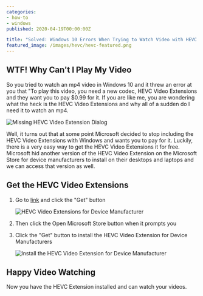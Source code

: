 ```yaml
---
categories:
- how-to
- windows
published: 2020-04-19T00:00:00Z

title: "Solved: Windows 10 Errors When Trying to Watch Video with HEVC Extension Not Found"
featured_image: /images/hevc/hevc-featured.png
---
```


## WTF! Why Can't I Play My Video

So you tried to watch an mp4 video in Windows 10 and it threw an error at you that "To play this video, you need a new codec, HEVC Video Extensions and they want you to pay $0.99 for it.  If you are like me, you are wondering what the heck is the HEVC Video Extensions and why all of a sudden do I need it to watch an mp4.

![Missing HEVC Video Extension Dialog](/images/hevc/missing-hevc.png)

Well, it turns out that at some point Microsoft decided to stop including the HEVC Video Extensions with Windows and wants you to pay for it.  Luckily, there is a very easy way to get the HEVC Video Extensions it for free.  Microsoft hid another version of the HEVC Video Extension on the Microsoft Store for device manufacturers to install on their desktops and laptops and we can access that version as well.

## Get the HEVC Video Extensions

1. Go  to [link](https://www.microsoft.com/en-us/p/hevc-video-extensions-from-device-manufacturer/9n4wgh0z6vhq) and click the "Get" button

    ![HEVC Video Extensions for Device Manufacturer](/images/hevc/get-hevc-extensions.png)

2. Then click the Open Microsoft Store button when it prompts you

3. Click the "Get" button to install the HEVC Video Extension for Device Manufacturers

    ![Install the HEVC Video Extension for Device Manufacturer](/images/hevc/hevc-install.png)

## Happy Video Watching

Now you have the HEVC Extension installed and can watch your videos.
